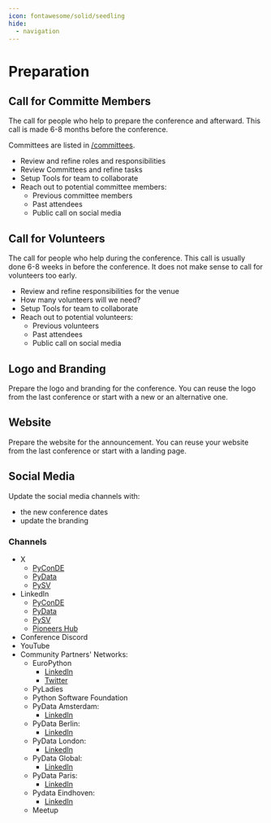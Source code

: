 ```yaml
---
icon: fontawesome/solid/seedling
hide:
  - navigation
---
```

# Preparation

## Call for Committe Members

The call for people who help to prepare the conference and afterward.
This call is made 6-8 months before the conference.

Committees are listed in [/committees](committees/index.md).

- Review and refine roles and responsibilities
- Review Committees and refine tasks
- Setup Tools for team to collaborate
- Reach out to potential committee members:
  - Previous committee members
  - Past attendees
  - Public call on social media

## Call for Volunteers
The call for people who help during the conference. 
This call is usually done 6-8 weeks in before the conference.
It does not make sense to call for volunteers too early.

- Review and refine responsibilities for the venue
- How many volunteers will we need?
- Setup Tools for team to collaborate
- Reach out to potential volunteers:
  - Previous volunteers
  - Past attendees
  - Public call on social media

## Logo and Branding
Prepare the logo and branding for the conference.
You can reuse the logo from the last conference or start with a new or an alternative one.

## Website
Prepare the website for the announcement.
You can reuse your website from the last conference or start with a landing page.

## Social Media
Update the social media channels with:
 - the new conference dates
 - update the branding

### Channels
- X
  - [PyConDE](https://x.com/pyconde) 
  - [PyData](https://x.com/pydata)
  - [PySV](https://x.com/@PythonSV)
- LinkedIn
  - [PyConDE](https://www.linkedin.com/company/pyconde)
  - [PyData](https://www.linkedin.com/company/pydata/)
  - [PySV](https://www.linkedin.com/company/pythonsv)
  - [Pioneers Hub](https://www.linkedin.com/company/pioneers-hub)
- Conference Discord
- YouTube
- Community Partners' Networks:
  - EuroPython
    - [LinkedIn](https://www.linkedin.com/company/europython/)
    - [Twitter](https://twitter.com/europython)
  - PyLadies
  - Python Software Foundation
  - PyData Amsterdam:
    - [LinkedIn](https://www.linkedin.com/company/pydataamsterdam)
  - PyData Berlin:
    - [LinkedIn](https://www.linkedin.com/company/pydata-berlin/)
  - PyData London:
    - [LinkedIn](https://www.linkedin.com/company/pydata-london/)
  - PyData Global:
    - [LinkedIn](https://www.linkedin.com/company/pydata-global/)
  - PyData Paris:
    - [LinkedIn](https://www.linkedin.com/company/pydata-paris/)
  - Pydata Eindhoven:
    - [LinkedIn](https://www.linkedin.com/company/pydata-eindhoven/)
  - Meetup
  
